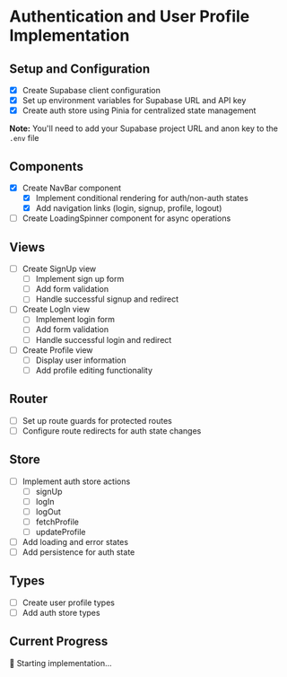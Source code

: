 # Authentication and User Profile Implementation

## Setup and Configuration
- [x] Create Supabase client configuration
- [x] Set up environment variables for Supabase URL and API key
- [x] Create auth store using Pinia for centralized state management

**Note:** You'll need to add your Supabase project URL and anon key to the `.env` file

## Components
- [x] Create NavBar component
  - [x] Implement conditional rendering for auth/non-auth states
  - [x] Add navigation links (login, signup, profile, logout)
- [ ] Create LoadingSpinner component for async operations

## Views
- [ ] Create SignUp view
  - [ ] Implement sign up form
  - [ ] Add form validation
  - [ ] Handle successful signup and redirect
- [ ] Create LogIn view
  - [ ] Implement login form
  - [ ] Add form validation
  - [ ] Handle successful login and redirect
- [ ] Create Profile view
  - [ ] Display user information
  - [ ] Add profile editing functionality

## Router
- [ ] Set up route guards for protected routes
- [ ] Configure route redirects for auth state changes

## Store
- [ ] Implement auth store actions
  - [ ] signUp
  - [ ] logIn
  - [ ] logOut
  - [ ] fetchProfile
  - [ ] updateProfile
- [ ] Add loading and error states
- [ ] Add persistence for auth state

## Types
- [ ] Create user profile types
- [ ] Add auth store types

## Current Progress
🚀 Starting implementation...

